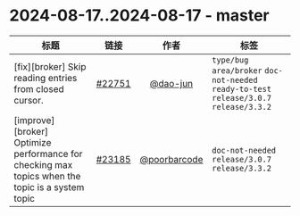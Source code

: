 # 2024-08-17..2024-08-17 - master
| 标题 | 链接 | 作者 | 标签 |
| - | :--: | :--: | - |
| [fix][broker] Skip reading entries from closed cursor. | [#22751](https://github.com/apache/pulsar/pull/22751) | [@dao-jun](https://github.com/dao-jun) | `type/bug` `area/broker` `doc-not-needed` `ready-to-test` `release/3.0.7` `release/3.3.2`  | 
| [improve] [broker] Optimize performance for checking max topics when the topic is a system topic | [#23185](https://github.com/apache/pulsar/pull/23185) | [@poorbarcode](https://github.com/poorbarcode) | `doc-not-needed` `release/3.0.7` `release/3.3.2`  | 
